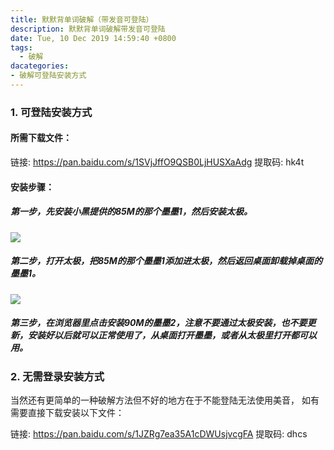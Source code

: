 ```yaml
---
title: 默默背单词破解（带发音可登陆）
description: 默默背单词破解带发音可登陆
date: Tue, 10 Dec 2019 14:59:40 +0800
tags:
  - 破解
dacategories:
- 破解可登陆安装方式
---
```




### 1. 可登陆安装方式

#### 所需下载文件：

链接: https://pan.baidu.com/s/1SVjJffO9QSB0LjHUSXaAdg 提取码: hk4t  


#### 安装步骤：

##### 第一步，先安装小黑提供的85M的那个墨墨1，然后安装太极。
![](<https://mmbiz.qpic.cn/mmbiz_jpg/V5qMrOfJtB4M1tETSYev7zwqtiafzpamNVSMkjtGM0yI6RQerlMgr1xzeTuwicAqcqmpVaezMBavMwYsFR2K5oiaw/640?wx_fmt=jpeg&tp=webp&wxfrom=5&wx_lazy=1&wx_co=1>)

##### 第二步，打开太极，把85M的那个墨墨1添加进太极，然后返回桌面卸载掉桌面的墨墨1。

![](<https://mmbiz.qpic.cn/mmbiz_jpg/V5qMrOfJtB4M1tETSYev7zwqtiafzpamNKGQ68DYf9oPJVhBYaxiasPJwwCnJrE4gsFobxhAnSGAvhcQFWlEg07g/640?wx_fmt=jpeg&tp=webp&wxfrom=5&wx_lazy=1&wx_co=1>)

##### 第三步，在浏览器里点击安装90M的墨墨2，注意不要通过太极安装，也不要更新，安装好以后就可以正常使用了，从桌面打开墨墨，或者从太极里打开都可以用。



### 2. 无需登录安装方式

当然还有更简单的一种破解方法但不好的地方在于不能登陆无法使用美音， 如有需要直接下载安装以下文件：

链接: https://pan.baidu.com/s/1JZRg7ea35A1cDWUsjvcgFA 提取码: dhcs 